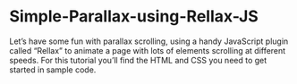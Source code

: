 # Simple-Parallax-using-Rellax-JS

Let’s have some fun with parallax scrolling, using a handy JavaScript plugin called “Rellax” to animate a page with lots of elements scrolling at different speeds.
For this tutorial you’ll find the HTML and CSS you need to get started in sample code.
